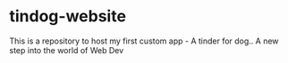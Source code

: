# tindog-website
This is a repository to host my first custom app - A tinder for dog.. A new step into the world of Web Dev

